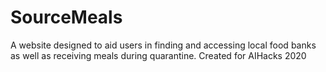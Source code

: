 # SourceMeals
A website designed to aid users in finding and accessing local food banks as well as receiving meals during quarantine.
Created for AIHacks 2020
